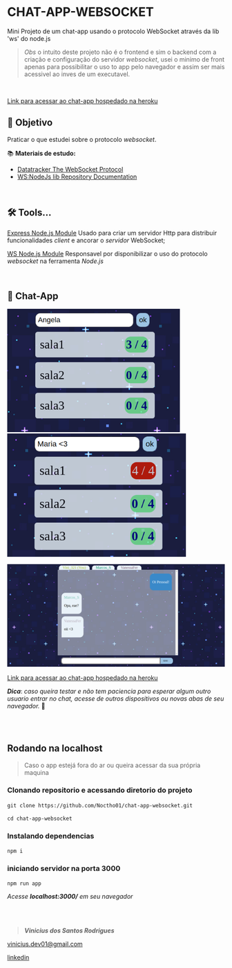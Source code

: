 # CHAT-APP-WEBSOCKET
Mini Projeto de um chat-app usando o protocolo WebSocket através da lib 'ws' do node.js

> *Obs* o intuito deste projeto não é o frontend e sim o backend com a criação e configuração do servidor *websocket*, usei o minimo de front apenas para possibilitar o uso to app pelo navegador e assim ser mais acessivel ao inves de um executavel.

<br>

[Link para acessar ao chat-app hospedado na heroku](https://chat-app-websocket-v1.herokuapp.com/)

## 🎯 Objetivo
Praticar o que estudei sobre o protocolo *websocket*.

📚 **Materiais de estudo:**
- [Datatracker The WebSocket Protocol](https://datatracker.ietf.org/doc/rfc6455/?include_text=1)
- [WS:NodeJs lib Repository Documentation ](https://github.com/websockets/ws#external-https-server)

<br>

## 🛠 Tools...

[Express Node.js Module](https://expressjs.com/pt-br/4x/api.html)
Usado para criar um servidor Http para distribuir funcionalidades *client* e ancorar o *servidor* WebSocket;

[WS Node.js Module](https://www.npmjs.com/package/ws)
Responsavel por disponibilizar o uso do protocolo *websocket* na ferramenta *Node.js*

<br>

## 💬 Chat-App

<img width="400" src="/docs/print2.png"> <img width="414" src="/docs/print3.png">

<img width="900" src="/docs/print1.png">

[Link para acessar ao chat-app hospedado na heroku](https://chat-app-websocket-v1.herokuapp.com/)

***Dica***: *caso queira testar e não tem paciencia para esperar algum outro usuario entrar no chat, acesse de outros dispositivos ou novas abas de seu navegador.* 🤳

<br>
<br>

## Rodando na localhost
> Caso o app estejá fora do ar ou queira acessar da sua própria maquina

### Clonando repositorio e acessando diretorio do projeto
~~~
git clone https://github.com/Noctho01/chat-app-websocket.git
~~~
~~~
cd chat-app-websocket
~~~

### Instalando dependencias
~~~
npm i
~~~

### iniciando servidor na porta 3000
~~~
npm run app
~~~

*Acesse **localhost:3000/** em seu navegador*

<br>
<br>

> ***Vinicius dos Santos Rodrigues***

[vinicius.dev01@gmail.com](vinicius.dev01@gmail.com)

[linkedin](https://www.linkedin.com/in/vinicius-rodrigues-3b94161a9/)
